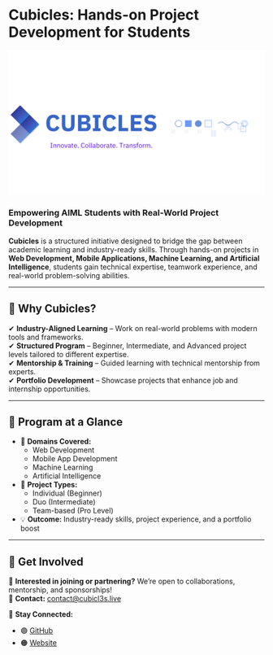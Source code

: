 # **Cubicles: Hands-on Project Development for Students**  

<img src="../Images/Cubicles_image.png" alt="Cubicles Logo"/>

### **Empowering AIML Students with Real-World Project Development**  

**Cubicles** is a structured initiative designed to bridge the gap between academic learning and industry-ready skills. Through hands-on projects in **Web Development, Mobile Applications, Machine Learning, and Artificial Intelligence**, students gain technical expertise, teamwork experience, and real-world problem-solving abilities.  

---

## 🔹 **Why Cubicles?**  

✔ **Industry-Aligned Learning** – Work on real-world problems with modern tools and frameworks.  
✔ **Structured Program** – Beginner, Intermediate, and Advanced project levels tailored to different expertise.  
✔ **Mentorship & Training** – Guided learning with technical mentorship from experts.  
✔ **Portfolio Development** – Showcase projects that enhance job and internship opportunities.  

---

## 📌 **Program at a Glance**  

- 🚀 **Domains Covered:**  
  - Web Development  
  - Mobile App Development  
  - Machine Learning  
  - Artificial Intelligence  
- 💼 **Project Types:**  
  - Individual (Beginner)  
  - Duo (Intermediate)  
  - Team-based (Pro Level)  
- 💡 **Outcome:** Industry-ready skills, project experience, and a portfolio boost  

---


## 📢 **Get Involved**  

🚀 **Interested in joining or partnering?** We’re open to collaborations, mentorship, and sponsorships!  
📩 **Contact:** contact@cubicl3s.live  

🔗 **Stay Connected:**  
- 🟣 [GitHub](https://github.com/Cubicl3s)  
- 🟠 [Website](https://www.cubicl3s.live/)  
